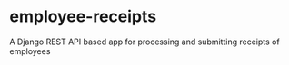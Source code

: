 # employee-receipts
A Django REST API based app for processing and submitting receipts of employees
